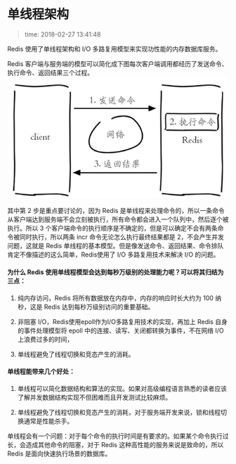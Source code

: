 # 单线程架构
>time: 2018-02-27 13:41:48

Redis 使用了单线程架构和 I/O 多路复用模型来实现功性能的内存数据库服务。

Redis 客户端与服务端的模型可以简化成下图每次客户端调用都经历了发送命令、执行命令、返回结果三个过程。
![Redis 客户端与服务端的模型](./.images/redis_client_model.png)

其中第 2 步是重点要讨论的，因为 Redis 是单线程来处理命令的，所以一条命令从客户端达到服务端不会立刻被执行，所有命令都会进入一个队列中，然后逐个被执行。所以 3 个客户端命令的执行顺序是不确定的，但是可以确定不会有两条命令被同时执行，所以两条 incr 命令无论怎么执行最终结果都是 2，不会产生并发问题，这就是 Redis 单线程的基本模型。但是像发送命令、返回结果、命令排队肯定不像描述的这么简单，Redis使用了 I/O 多路复用技术来解决 I/O 的问题。

#### 为什么 Redis 使用单线程模型会达到每秒万级别的处理能力呢？可以将其归结为三点：

1. 纯内存访问，Redis 将所有数据放在内存中，内存的响应时长大约为 100 纳秒，这是 Redis 达到每秒万级别访问的重要基础。

1. 非阻塞 I/O，Redis使用epoll作为I/O多路复用技术的实现，再加上 Redis 自身的事件处理模型将 epoll 中的连接、读写、关闭都转换为事件，不在网络 I/O 上浪费过多的时间，

1. 单线程避免了线程切换和竞态产生的消耗。

#### 单线程能带来几个好处：
1. 单线程可以简化数据结构和算法的实现。如果对高级编程语言熟悉的读者应该了解并发数据结构实现不但困难而且开发测试比较麻烦。

1. 单线程避免了线程切换和竞态产生的消耗，对于服务端开发来说，锁和线程切换通常是性能杀手。

单线程会有一个问题：对于每个命令的执行时间是有要求的。如果某个命令执行过长，会造成其他命令的阻塞，对于 Redis 这种高性能的服务来说是致命的，所以 Redis 是面向快速执行场景的数据库。